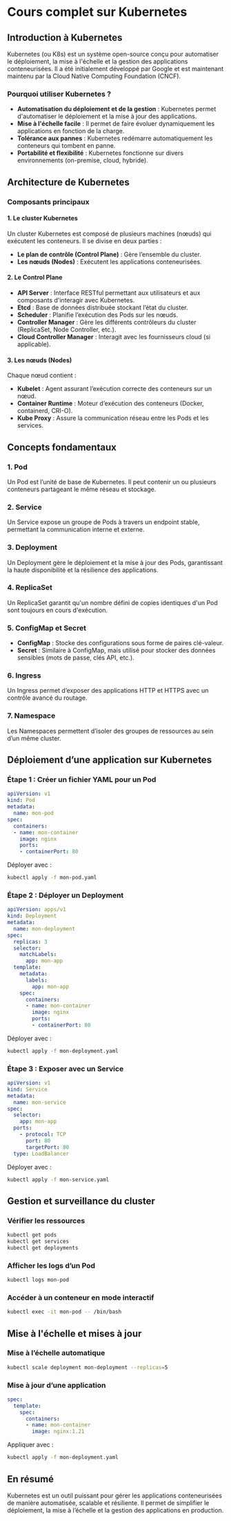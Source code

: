 # Cours complet sur Kubernetes

## Introduction à Kubernetes

Kubernetes (ou K8s) est un système open-source conçu pour automatiser le déploiement, la mise à l'échelle et la gestion des applications conteneurisées. Il a été initialement développé par Google et est maintenant maintenu par la Cloud Native Computing Foundation (CNCF).

### Pourquoi utiliser Kubernetes ?
- **Automatisation du déploiement et de la gestion** : Kubernetes permet d'automatiser le déploiement et la mise à jour des applications.
- **Mise à l'échelle facile** : Il permet de faire évoluer dynamiquement les applications en fonction de la charge.
- **Tolérance aux pannes** : Kubernetes redémarre automatiquement les conteneurs qui tombent en panne.
- **Portabilité et flexibilité** : Kubernetes fonctionne sur divers environnements (on-premise, cloud, hybride).

## Architecture de Kubernetes

### Composants principaux

#### 1. **Le cluster Kubernetes**
Un cluster Kubernetes est composé de plusieurs machines (nœuds) qui exécutent les conteneurs. Il se divise en deux parties :
- **Le plan de contrôle (Control Plane)** : Gère l’ensemble du cluster.
- **Les nœuds (Nodes)** : Exécutent les applications conteneurisées.

#### 2. **Le Control Plane**
- **API Server** : Interface RESTful permettant aux utilisateurs et aux composants d'interagir avec Kubernetes.
- **Etcd** : Base de données distribuée stockant l’état du cluster.
- **Scheduler** : Planifie l’exécution des Pods sur les nœuds.
- **Controller Manager** : Gère les différents contrôleurs du cluster (ReplicaSet, Node Controller, etc.).
- **Cloud Controller Manager** : Interagit avec les fournisseurs cloud (si applicable).

#### 3. **Les nœuds (Nodes)**
Chaque nœud contient :
- **Kubelet** : Agent assurant l’exécution correcte des conteneurs sur un nœud.
- **Container Runtime** : Moteur d’exécution des conteneurs (Docker, containerd, CRI-O).
- **Kube Proxy** : Assure la communication réseau entre les Pods et les services.

## Concepts fondamentaux

### 1. **Pod**
Un Pod est l’unité de base de Kubernetes. Il peut contenir un ou plusieurs conteneurs partageant le même réseau et stockage.

### 2. **Service**
Un Service expose un groupe de Pods à travers un endpoint stable, permettant la communication interne et externe.

### 3. **Deployment**
Un Deployment gère le déploiement et la mise à jour des Pods, garantissant la haute disponibilité et la résilience des applications.

### 4. **ReplicaSet**
Un ReplicaSet garantit qu'un nombre défini de copies identiques d'un Pod sont toujours en cours d'exécution.

### 5. **ConfigMap et Secret**
- **ConfigMap** : Stocke des configurations sous forme de paires clé-valeur.
- **Secret** : Similaire à ConfigMap, mais utilisé pour stocker des données sensibles (mots de passe, clés API, etc.).

### 6. **Ingress**
Un Ingress permet d’exposer des applications HTTP et HTTPS avec un contrôle avancé du routage.

### 7. **Namespace**
Les Namespaces permettent d’isoler des groupes de ressources au sein d’un même cluster.

## Déploiement d’une application sur Kubernetes

### Étape 1 : Créer un fichier YAML pour un Pod
```yaml
apiVersion: v1
kind: Pod
metadata:
  name: mon-pod
spec:
  containers:
  - name: mon-container
    image: nginx
    ports:
    - containerPort: 80
```
Déployer avec :
```bash
kubectl apply -f mon-pod.yaml
```

### Étape 2 : Déployer un Deployment
```yaml
apiVersion: apps/v1
kind: Deployment
metadata:
  name: mon-deployment
spec:
  replicas: 3
  selector:
    matchLabels:
      app: mon-app
  template:
    metadata:
      labels:
        app: mon-app
    spec:
      containers:
      - name: mon-container
        image: nginx
        ports:
        - containerPort: 80
```
Déployer avec :
```bash
kubectl apply -f mon-deployment.yaml
```

### Étape 3 : Exposer avec un Service
```yaml
apiVersion: v1
kind: Service
metadata:
  name: mon-service
spec:
  selector:
    app: mon-app
  ports:
    - protocol: TCP
      port: 80
      targetPort: 80
  type: LoadBalancer
```
Déployer avec :
```bash
kubectl apply -f mon-service.yaml
```

## Gestion et surveillance du cluster

### Vérifier les ressources
```bash
kubectl get pods
kubectl get services
kubectl get deployments
```

### Afficher les logs d’un Pod
```bash
kubectl logs mon-pod
```

### Accéder à un conteneur en mode interactif
```bash
kubectl exec -it mon-pod -- /bin/bash
```

## Mise à l'échelle et mises à jour

### Mise à l’échelle automatique
```bash
kubectl scale deployment mon-deployment --replicas=5
```

### Mise à jour d’une application
```yaml
spec:
  template:
    spec:
      containers:
      - name: mon-container
        image: nginx:1.21
```
Appliquer avec :
```bash
kubectl apply -f mon-deployment.yaml
```

## En résumé
Kubernetes est un outil puissant pour gérer les applications conteneurisées de manière automatisée, scalable et résiliente. Il permet de simplifier le déploiement, la mise à l’échelle et la gestion des applications en production.

